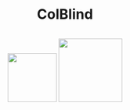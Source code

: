 <div>
<h1 align="center">ColBlind</h1>
</div>

<div class="profile_views" align="center">
	<img src="https://komarev.com/ghpvc/?username=FLProger&style=for-the-badge&color=000000" alt=""/>
<div/>
<p><p/>
<div class="logos" align="center">
	<img src="https://media.giphy.com/media/LMt9638dO8dftAjtco/giphy.gif" width="100" alt=""/>
	<img src="https://media.giphy.com/media/XH9wwXfUXu91wAJwN5/giphy.gif" width="130" alt=""/>
<div/>
